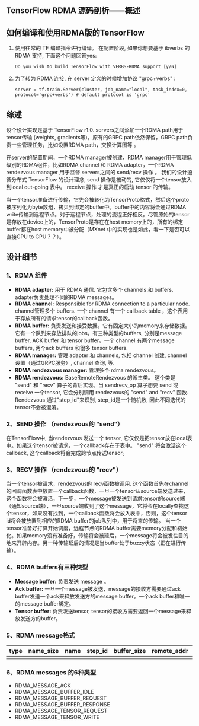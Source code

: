 ## **TensorFlow RDMA 源码剖析——概述**

## **如何编译和使用RDMA版的TensorFlow** 

1. 使用往常的 TF 编译指令进行编译。 在配置阶段, 如果你想要基于 ibverbs 的 RDMA 支持, 下面这个问题回答yes:

    ```Do you wish to build TensorFlow with VERBS-RDMA support [y/N]```

2. 为了转为 RDMA 连接, 在 server 定义的时候增加协议 "grpc+verbs" :

    ```server = tf.train.Server(cluster, job_name="local", task_index=0, protocol='grpc+verbs') # default protocol is 'grpc'```

## **综述** 
设个设计实现是基于 TensorFlow r1.0. servers之间添加一个RDMA path用于tensor传输 (weights, gradients等)。原有的GRPC path依然保留，GRPC path负责一些管理任务，比如设置RDMA path，交换计算图等 。

在server的配置期间，一个RDMA manager被创建，RDMA manager用于管理低级别的RDMA组件，比如RDMA channel 和 RDMA adapter，一个RDMA rendezvous manager 用于监督 servers之间的 send/recv 操作 。 我们的设计遵循分布式 TensorFlow 的设计理念,  send 操作是被动的, 它仅仅将一个tensor放入到local out-going 表中。 receive 操作 才是真正的启动 tensor 的传输。


当一个tensor准备进行传输，它先会被转化为TensorProto格式，然后这个proto被序列化为byte数组，拷贝到绑定的buffer中。buffer中的内容将会通过RDMA write传输到远程节点。对于远程节点，处理的流程正好相反。尽管原始的tensor是存放在device上的，TensorProto是存在在host memory上的，所有的绑定buffer都在host  memory中被分配（MXnet 中的实现也是如此，看一下是否可以直接GPU to GPU？？）。


## **设计细节** 

### **1、RDMA 组件**

* **RDMA adapter:** 用于 RDMA 通信. 它包含多个 channels 和 buffers.  adapter负责处理不同的RDMA messages。
* **RDMA channel:** Responsible for RDMA connection to a particular node. channel管理多个 buffers. 一个 channel 有一个 callback table ，这个表用于存放所有的请求tensor的callback函数。
* **RDMA buffer:** 负责发送和接受数据。它有固定大小的memory来存储数据。它有一个队列来存放排队的jobs。有三种类型的buffers, 分别是message buffer, ACK buffer 和 tensor buffer。一个 channel 有两个message buffers, 两个ack buffers 和很多 tensor buffers.
* **RDMA manager:** 管理 adapter 和 channels, 包括 channel 创建, channel 设置（通过GRPC服务）, channel 查询, 等.
* **RDMA rendezvous manager:** 管理多个 rdma rendezvous。
* **RDMA rendezvous:** BaseRemoteRendezvous 的派生类。 这个类是 "send" 和 "recv" 算子的背后实现。当 sendrecv_op 算子想要 send 或 receive 一个tensor, 它会分别调用 rendezvous的 "send" and "recv" 函数. Rendezvous 通过"step_id"来识别, step_id是一个随机数, 因此不同迭代的tensor不会被混淆。

### **2、SEND 操作  （rendezvous的 "send"）** 

在TensorFlow中, 当rendezvous 发送一个 tensor, 它仅仅是把tensor放在local表中。如果这个tensor被请求，一个callback存在于表中。 "send" 将会激活这个 callback, 这个callback将会完成跨节点传送tensor。 


### **3、RECV 操作   （rendezvous的 "recv"）** 

当一个tensor被请求，rendezvous的 recv函数被调用. 这个函数首先在channel的回调函数表中放置一个callback函数，一旦一个tensor从source端发送过来，这个函数将会被激活，下一步，一个message被发送到请求tensor的source端（通知source端），一旦source端收到了这个message，它将会在locally查找这个tensor，如果没有找到，一个callback函数将会放入表中，否则，这个tensor id将会被放置到相应的RDMA buffer的job队列中，用于将来的传输。 当一个tensor准备好打算开始调度，远程节点的RDMA buffer需要memory分配和初始化。如果memory没有准备好，传输将会被延后，一个message将会被发往目的地来开辟内存。另一种传输延后的情况是当buffer处于buzzy状态（正在进行传输）。

### **4、RDMA buffers有三种类型** 

* **Message buffer:** 负责发送 message 。
* **Ack buffer:** 一旦一个message被发送，message的接收方需要通过ack buffer发送一个ack来释放发送方的message buffer。一个ack buffer和唯一的message buffer绑定。
* **Tensor buffer:** 负责发送tensor, tensor的接收方需要返回一个message来释放发送方的buffer。

### **5、RDMA message格式** 

| type | name_size | name | step_id | buffer_size | remote_addr | rkey | is_dead | data_type | tensor_shape | tensor_bytes | tensor_buffer |
| ---- | --------- | ---- | ------- | ----------- | ----------- | ---- | ------- | --------- | ------------ | ------------ | ------------- |
|      |           |      |         |             |             |      |         |           |              |              |               |

### **6、RDMA messages 的6种类型**  
* RDMA_MESSAGE_ACK
* RDMA_MESSAGE_BUFFER_IDLE
* RDMA_MESSAGE_BUFFER_REQUEST
* RDMA_MESSAGE_BUFFER_RESPONSE
* RDMA_MESSAGE_TENSOR_REQUEST
* RDMA_MESSAGE_TENSOR_WRITE
